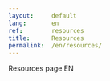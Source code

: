 ```yaml
---
layout:     default
lang:       en
ref:        resources
title:      Resources
permalink:  /en/resources/
---
```


Resources page EN
